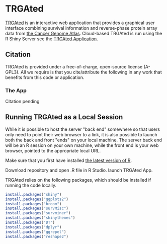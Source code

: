 # TRGAted

[TRGAted](https://github.com/ncborcherding/TRGAted)
is an interactive web application that provides 
a graphical user interface combining survival information
and reverse-phase protein array data from 
[the Cancer Genome Atlas](https://cancergenome.nih.gov/).
Cloud-based TRGAted is run using the R Shiny Server
see the [TRGAted Application](https://nborcherding.shinyapps.io/TRGAted/).

## Citation

TRGAted is provided under a free-of-charge, open-source license (A-GPL3).
All we require is that you cite/attribute the following
in any work that benefits from this code or application.

### The App

Citation pending


## Running TRGAted as a Local Session

While it is possible to host the server "back end" somewhere
so that users only need to point their web browser to a link,
it is also possible to launch both the back and front "ends" on your local machine.
The server back end will be an R session on your own machine,
while the front end is your web browser,
pointed to the appropriate local URL.

Make sure that you first have installed [the latest version of R](http://cran.r-project.org/). 

Download repository and open .R file in R Studio. launch TRGAted App. 

TRGAted relies on the following packages, which should be installed if running the code locally.

```r
install.packages("shiny") 
install.packages("ggplots2")
install.packages("broom")
install.packages("survMisc")
install.packages("survminer")
install.packages("shinythemes")
install.packages("DT")
install.packages("dplyr")
install.packages("ggrepel")
install.packages("reshape2")
```
